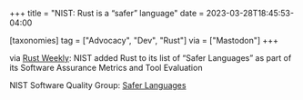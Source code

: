 +++
title = "NIST: Rust is a “safer” language"
date = 2023-03-28T18:45:53-04:00

[taxonomies]
tag = ["Advocacy", "Dev", "Rust"]
via = ["Mastodon"]
+++

via [Rust Weekly](https://mastodon.social/@rust_discussions/110101309033496190): NIST added Rust to its list of “Safer Languages” as part of its Software Assurance Metrics and Tool Evaluation

<!-- more -->

NIST Software Quality Group: [Safer Languages](https://www.nist.gov/itl/ssd/software-quality-group/safer-languages)
